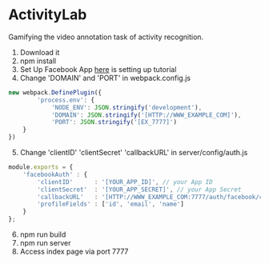 # ActivityLab
Gamifying the video annotation task of activity recognition.

1. Download it
2. npm install
3. Set Up Facebook App
   [here](http://rationalappdev.com/logging-into-react-native-apps-with-facebook-or-google/) is setting up tutorial
4. Change 'DOMAIN' and 'PORT' in webpack.config.js
```javascript
new webpack.DefinePlugin({
		'process.env': {
			'NODE_ENV': JSON.stringify('development'),
			'DOMAIN': JSON.stringify('[HTTP://WWW_EXAMPLE_COM]'),
			'PORT': JSON.stringify('[EX_7777]')
	}
})
```
5. Change 'clientID' 'clientSecret' 'callbackURL' in server/config/auth.js
```javascript
module.exports = {
    'facebookAuth' : {
        'clientID'      : '[YOUR_APP_ID]', // your App ID
        'clientSecret'  : '[YOUR_APP_SECRET]', // your App Secret
        'callbackURL'   : '[HTTP://WWW_EXAMPLE_COM:7777/auth/facebook/callback]',
        'profileFields' : ['id', 'email', 'name']
    }
};
```
6. npm run build
7. npm run server
8. Access index page via port 7777
